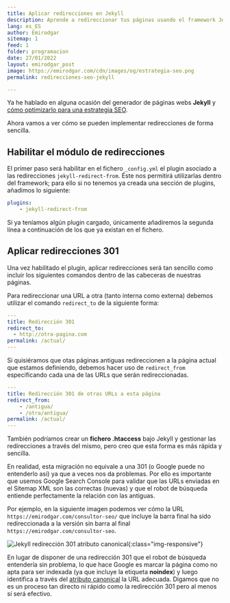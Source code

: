 ```yaml
---
title: Aplicar redirecciones en Jekyll
description: Aprende a redireccionar tus páginas usando el framework Jekyll
lang: es_ES
author: Emirodgar
sitemap: 1
feed: 1
folder: programacion
date: 27/01/2022
layout: emirodgar_post
image: https://emirodgar.com/cdn/images/og/estrategia-seo.png
permalink: redirecciones-seo-jekyll

---
```



Ya he hablado en alguna ocasión del generador de páginas webs **Jekyll** y [cómo optimizarlo para una estrategia SEO](optimizacion-seo-jekyll).

Ahora vamos a ver cómo se pueden implementar redirecciones de forma sencilla.

## Habilitar el módulo de redirecciones

El primer paso será habilitar en el fichero ```_config.yml``` el plugin asociado a las redirecciones `jekyll-redirect-from`. Éste nos permitirá utilizarlas dentro del framework; para ello si no tenemos ya creada una sección de plugins, añadimos lo siguiente:

```yml
plugins:  
    - jekyll-redirect-from
```

Si ya teníamos algún plugin cargado, únicamente añadiremos la segunda línea a continuación de los que ya existan en el fichero.

## Aplicar redirecciones 301

Una vez habilitado el plugin, aplicar redirecciones será tan sencillo como incluir los siguientes comandos dentro de las cabeceras de nuestras páginas.

Para redireccionar una URL a otra (tanto interna como externa) debemos utilizar el comando `redirect_to` de la siguiente forma:

```yml
---
title: Redirección 301
redirect_to:
  - http://otra-pagina.com
permalink: /actual/
---
```

Si quisiéramos que otas páginas antiguas redireccionen a la página actual que estamos definiendo, debemos hacer uso de `redirect_from` especificando cada una de las URLs que serán redireccionadas.

```yml
---
title: Redirección 301 de otras URLs a esta página 
redirect_from:
    - /antigua/
    - /otra/antigua/
permalink: /actual/
---
``` 


También podríamos crear un **fichero .htaccess** bajo Jekyll y gestionar las redirecciones a través del mismo, pero creo que esta forma es más rápida y sencilla.

En realidad, esta migración no equivale a una 301 (o Google puede no entenderlo así) ya que a veces nos da problemas. Por ello es importante que usemos Google Search Console para validar que las URLs enviadas en el Sitemap XML son las correctas (nuevas) y que el robot de búsqueda entiende perfectamente la relación con las antiguas. 

Por ejemplo, en la siguiente imagen podemos ver cómo la URL `https://emirodgar.com/consultor-seo/` que incluye la barra final ha sido redireccionada a la versión sin barra al final `https://emirodgar.com/consultor-seo`. 

![Jekyll redirección 301 atributo canonical](https://i.imgur.com/KR3mj5F.png){:class="img-responsive"}

En lugar de disponer de una redirección 301 que el robot de búsqueda entendería sin problema, lo que hace Google es marcar la página como no apta para ser indexada (ya que incluye la etiqueta **noindex**) y luego identifica a través del [atributo canonical](https://emirodgar.com/etiqueta-canonica) la URL adecuada. Digamos que no es un proceso tan directo ni rápido como la redirección 301 pero al menos sí será efectivo.
<!--stackedit_data:
eyJoaXN0b3J5IjpbMTIwNTg2MjIwOSwtNTk2ODEwNTM1LC05ND
UzNTE3OTEsMTE4MDEzMDc1LDY2MjI3MjM0NSwtMTk2NDgzNjc2
NF19
-->